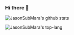 ### Hi there 👋

<!--
**JasonSubMara/JasonSubMara** is a ✨ _special_ ✨ repository because its `README.md` (this file) appears on your GitHub profile.

Here are some ideas to get you started:

- 🔭 I’m currently working on ...
- 🌱 I’m currently learning ...
- 👯 I’m looking to collaborate on ...
- 🤔 I’m looking for help with ...
- 💬 Ask me about ...
- 📫 How to reach me: ...
- 😄 Pronouns: ...
- ⚡ Fun fact: ...
-->

![JasonSubMara's github stats](https://github-readme-stats.vercel.app/api?username=JasonSubMara&show_icons=true&theme=algolia)

![JasonSubMara's top-lang](https://github-readme-stats.anuraghazra1.vercel.app/api/top-langs/?username=JasonSubMara&theme=algolia)
